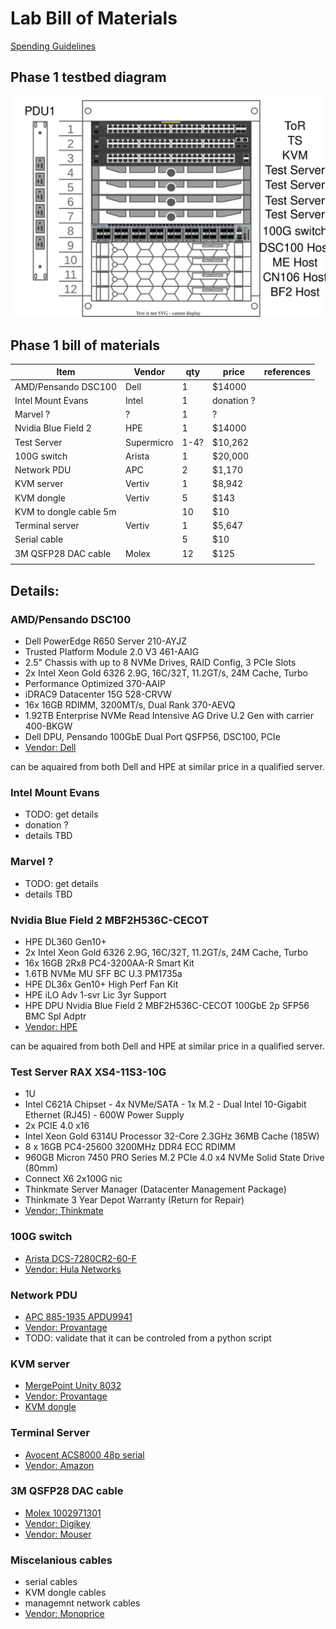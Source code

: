 # Lab Bill of Materials

[Spending Guidelines](https://github.com/opiproject/opi/blob/main/Policies/spending_guidelines.md)

## Phase 1 testbed diagram

![xPU Rack phase 1](./images/opi-rack-phase1.svg)

## Phase 1 bill of materials

| Item                       | Vendor     | qty | price      | references |
|----------------------------|------------|-----|------------|------------|
| AMD/Pensando DSC100        | Dell       | 1   | $14000     |            |
| Intel Mount Evans          | Intel      | 1   | donation ? |            |
| Marvel ?                   | ?          | 1   | ?          |            |
| Nvidia Blue Field 2        | HPE        | 1   | $14000     |            |
| Test Server                | Supermicro | 1-4?   | $10,262    |            |
| 100G switch                | Arista     | 1   | $20,000    |            |
| Network PDU                | APC        | 2   | $1,170     |            |
| KVM server                 | Vertiv     | 1   | $8,942     |            |
| KVM dongle                 | Vertiv     | 5   | $143       |            |
| KVM to dongle cable 5m     |            | 10  | $10        |            |
| Terminal server            | Vertiv     | 1   | $5,647     |            |
| Serial cable               |            | 5   | $10        |            |
| 3M QSFP28 DAC cable        | Molex      | 12  | $125       |            |
|                            |            |     |            |            |                                                                                                                |

## Details:

### AMD/Pensando DSC100

* Dell PowerEdge R650 Server 210-AYJZ
* Trusted Platform Module 2.0 V3 461-AAIG
* 2.5" Chassis with up to 8 NVMe Drives, RAID Config, 3 PCIe Slots
* 2x Intel Xeon Gold 6326 2.9G, 16C/32T, 11.2GT/s, 24M Cache, Turbo
* Performance Optimized 370-AAIP
* iDRAC9 Datacenter 15G 528-CRVW
* 16x 16GB RDIMM, 3200MT/s, Dual Rank 370-AEVQ
* 1.92TB Enterprise NVMe Read Intensive AG Drive U.2 Gen with carrier 400-BKGW
* Dell DPU, Pensando 100GbE Dual Port QSFP56, DSC100, PCIe
* [Vendor: Dell](https://www.dell.com)

can be aquaired from both Dell and HPE at similar price in a qualified server.

### Intel Mount Evans

* TODO: get details
* donation ?
* details TBD

### Marvel ?

* TODO: get details
* details TBD

### Nvidia Blue Field 2 MBF2H536C-CECOT

* HPE DL360 Gen10+
* 2x Intel Xeon Gold 6326 2.9G, 16C/32T, 11.2GT/s, 24M Cache, Turbo
* 16x 16GB 2Rx8 PC4-3200AA-R Smart Kit
* 1.6TB NVMe MU SFF BC U.3 PM1735a
* HPE DL36x Gen10+ High Perf Fan Kit
* HPE iLO Adv 1-svr Lic 3yr Support
* HPE DPU Nvidia Blue Field 2 MBF2H536C-CECOT 100GbE 2p SFP56 BMC Spl Adptr
* [Vendor: HPE](https://www.hpe.com)

can be aquaired from both Dell and HPE at similar price in a qualified server.

### Test Server RAX XS4-11S3-10G

* 1U
* Intel C621A Chipset - 4x NVMe/SATA - 1x M.2 - Dual Intel 10-Gigabit Ethernet (RJ45) - 600W Power Supply
* 2x PCIE 4.0 x16
* Intel Xeon Gold 6314U Processor 32-Core 2.3GHz 36MB Cache (185W)
* 8 x 16GB PC4-25600 3200MHz DDR4 ECC RDIMM
* 960GB Micron 7450 PRO Series M.2 PCIe 4.0 x4 NVMe Solid State Drive (80mm)
* Connect X6 2x100G nic
* Thinkmate Server Manager (Datacenter Management Package)
* Thinkmate 3 Year Depot Warranty (Return for Repair)
* [Vendor: Thinkmate](https://www.thinkmate.com/quotation-request?a=YToxOntzOjI6ImlkIjtpOjY0MjIwNDt9)

### 100G switch

* [Arista DCS-7280CR2-60-F](https://www.arista.com/assets/data/pdf/Datasheets/7280R-DataSheet.pdf)
* [Vendor: Hula Networks](https://www.hulanetworks.com)

### Network PDU

* [APC 885-1935 APDU9941](https://www.apc.com/us/en/product/APDU9941/apc-rack-pdu-9000-switched-0u-30a-200v-and-208v-21-c13-and-c15-3-c19-and-c21-sockets/?range=61799-netshelter-switched-rack-pdus&selected-node-id=27602435913) 
* [Vendor: Provantage](https://www.provantage.com/apc-apdu9941~7AMP987M.htm)
* TODO: validate that it can be controled from a python script

### KVM server

* [MergePoint Unity 8032](https://www.vertiv.com/en-us/products-catalog/monitoring-control-and-management/ip-kvm/avocent-mergepoint-unity-digital-kvm-switches)
* [Vendor: Provantage](https://www.provantage.com/vertiv-mpu8032dac-400~7LBRT80Q.htm)
* [KVM dongle](https://www.provantage.com/vertiv-mpuiq-vmchs-g01~7AVOE04X.htm)                                                                                                          

### Terminal Server

* [Avocent ACS8000 48p serial](https://www.vertiv.com/en-us/products-catalog/monitoring-control-and-management/serial-consoles-and-gateways/avocent-acs-8000-serial-consoles)
* [Vendor: Amazon](https://www.amazon.com/Vertiv-Avocent-48-port-Console-ACS8048DAC-400/dp/B01N64R35P?th=1)        

### 3M QSFP28 DAC cable

* [Molex 1002971301](https://www.molex.com/molex/products/part-detail/cable_assemblies/1002971301)
* [Vendor: Digikey](https://www.digikey.com/en/products/detail/molex/1002971301/5361444)
* [Vendor: Mouser](https://www.mouser.com/ProductDetail/Molex/100297-1301?qs=G1LhLIAbs1yJUxZ4qPgMwg%3D%3D)

### Miscelanious cables

* serial cables
* KVM dongle cables
* managemnt network cables
* [Vendor: Monoprice](https://www.monoprice.com)